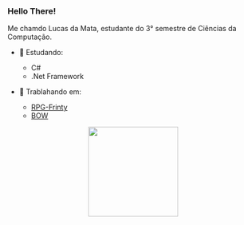 ### Hello There!
Me chamdo Lucas da Mata, estudante do 3° semestre de Ciências da Computação.

- 📖 Estudando:
  - C#
  - .Net Framework

- 📂 Trablahando em:
  - <a href="https://github.com/LucasMGuima/RPG-Frinty" target="_blank">RPG-Frinty<a/>
  - <a href="https://github.com/Pedro-bf/BOW" target="_blank">BOW<a/>
  
<div align="center">
  <a href="https://github.com/LucasMGuima">
  <img height="180em" src="https://github-readme-stats.vercel.app/api/top-langs/?username=LucasMGuima&layout=compact&langs_count=7&theme=tokyonight&hide_border=true"/>
</div>
